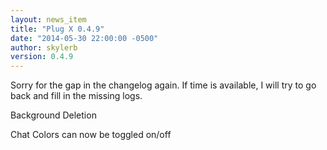 ```yaml
---
layout: news_item
title: "Plug X 0.4.9"
date: "2014-05-30 22:00:00 -0500"
author: skylerb
version: 0.4.9
---
```


Sorry for the gap in the changelog again. If time is available, I will try to go back and fill in the missing logs.

Background Deletion

Chat Colors can now be toggled on/off